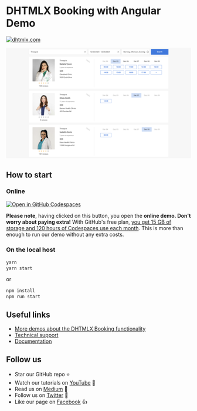 # DHTMLX Booking with Angular Demo

[![dhtmlx.com](https://img.shields.io/badge/made%20by-DHTMLX-blue)](https://dhtmlx.com/)

![DHTMLX Booking with Angular Demo](booking.png)

## How to start

### Online

[![Open in GitHub Codespaces](https://github.com/codespaces/badge.svg)](https://codespaces.new/DHTMLX/angular-booking-demo) 

**Please note**, having clicked on this button, you open the **online demo. Don't worry about paying extra!** With GitHub's free plan, [you get 15 GB of storage and 120 hours of Codespaces use each month](https://docs.github.com/en/billing/managing-billing-for-github-codespaces/about-billing-for-github-codespaces#monthly-included-storage-and-core-hours-for-personal-accounts). This is more than enough to run our demo without any extra costs.

### On the local host

```
yarn
yarn start
```

or

```
npm install
npm run start
```

## Useful links

- [More demos about the DHTMLX Booking functionality](https://snippet.dhtmlx.com/6it4ohez?tag=booking)
- [Technical support ](https://forum.dhtmlx.com/c/booking)
- [Documentation](https://docs.dhtmlx.com/booking/)

## Follow us

- Star our GitHub repo :star:
- Watch our tutorials on [YouTube](https://www.youtube.com/user/dhtmlx/videos) :eyes:
- Read us on [Medium](https://dhtmlx.medium.com) :newspaper:
- Follow us on [Twitter](https://twitter.com/dhtmlx) :feet:
- Like our page on [Facebook](https://www.facebook.com/dhtmlx/) :thumbsup:
